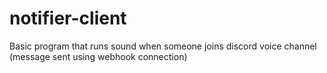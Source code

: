 # notifier-client
Basic program that runs sound when someone joins discord voice channel (message sent using webhook connection)
